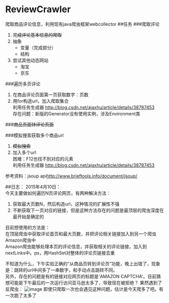 # ReviewCrawler
爬取商品评论信息，利用现有java爬虫框架webcollector
##任务
###爬取评论
1. ~~完成评论基本信息的爬取~~
2. 抽象    
    * 变量（完成部分）    
    * 结构    
3. 尝试其他动态网站    
    * 淘宝    
    * 京东   

###遍历多页评论  
1. 在商品评论页面第一页获取数字：页数    
2. 用for构造url，加入爬取集合   
        利用任务生成器 http://blog.csdn.net/ajaxhu/article/details/38787453  
        存在问题：新版的Generator没有使用实例，涉及Environment类

###~~商品页面转评论页面~~    


###模拟搜索获取多个商品url    
1. ~~模拟搜索~~  
2. 加入多个url  
          困难：F12也找不到对应的元素  
          利用任务生成器 http://blog.csdn.net/ajaxhu/article/details/38787453

参考资料：jsoup api<http://www.brieftools.info/document/jsoup/>

##日志：
2015年4月10日：  
今天主要做如何遍历N页评论网页，有两种解决方法：
1. 获取最大页数N，然后构造url，这种情况的扩展性不强
2. 不断获取下一页对应的链接，但是这种方法存在的问题是最顶层的爬虫深度在最开始是确定的  

目前想使用的方法是：  
在顶层爬虫中获取评论首页和最大页数，并把评论相关链接加入到另一个爬虫Amazon爬虫中  
Amazon爬虫能够处理本页的评论信息，并获取相关的评论链接，加入到nextLinks中。ps，用HashSet对整体的评论页链接去重  

不知道为什么，下午实验正确的“从商品页转到评论页”功能，晚上出错了，现象是：跳转的url中间多了一串数字，和手动点击跳转不同。  
另外，存在的问题是有的链接对应网页的标题是'AMAZON CAPTCHA'。目前猜想可能是下午最后的一次运行访问亚马逊太多了，导致现在被拒绝？
果然遇到了反爬虫：
 ![image](https://github.com/FannyChung/ReviewCrawler/pictures/pic1.jpg)
即使只爬取一次也会遇见这种问题，估计是今天爬多了吧。有一次跑了太多了
